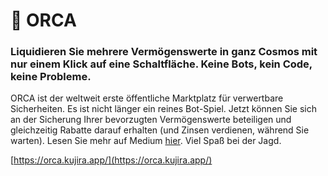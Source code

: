 # 🐬 ORCA

### Liquidieren Sie mehrere Vermögenswerte in ganz Cosmos mit nur einem Klick auf eine Schaltfläche. Keine Bots, kein Code, keine Probleme.

ORCA ist der weltweit erste öffentliche Marktplatz für verwertbare Sicherheiten. Es ist nicht länger ein reines Bot-Spiel. Jetzt können Sie sich an der Sicherung Ihrer bevorzugten Vermögenswerte beteiligen und gleichzeitig Rabatte darauf erhalten (und Zinsen verdienen, während Sie warten). Lesen Sie mehr auf Medium [hier](https://medium.com/team-kujira/testnet-usk-minting-orca-liquidation-bids-4f1215e9677b). Viel Spaß bei der Jagd.

[https://orca.kujira.app/](https://orca.kujira.app/)
